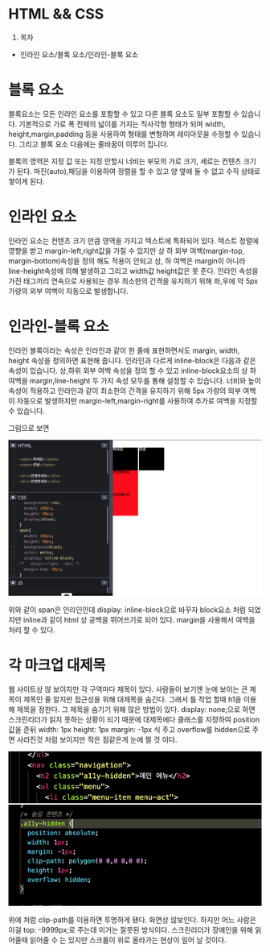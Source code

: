 # HTML && CSS

1. 목차
  - 인라인 요소/블록 요소/인라인-블록 요소


# 블록 요소

블록요소는 모든 인라인 요소를 포함할 수 있고 다른 블록 요소도 일부 포함할 수 있습니다.
기본적으로 가로 폭 전체의 넓이를 가지는 직사각형 형태가 되며 width, height,margin,padding 등을 사용하여 형태를 변형하여 레이아웃을 수정할 수 있습니다. 그리고 블록 요소 다음에는 줄바꿈이 이루어 집니다.

블록의 영역은 지정 값 또는 지정 안할시 너비는 부모의 가로 크기, 세로는 컨텐츠 크기가 된다.
마진(auto),패딩을 이용하여 정렬을 할 수 있고 양 옆에 둘 수 없고 수직 상태로 쌓이게 된다.

# 인라인 요소

인라인 요소는 컨텐츠 크기 만큼 영역을 가지고 텍스트에 특화되어 있다. 텍스트 정렬에 영향을 받고 margin-left,right값을 가질 수 있지만 상 하 외부 여백(margin-top, margin-bottom)속성을 정의 해도 적용이 안되고 상, 하 여백은 margin이 아니라 line-height속성에 의해 발생하고 그리고  width값 height값은 못 준다. 인라인 속성을 가진 태그끼리 연속으로 사용되는 경우 최소한의 간격을 유지하기 위해 좌,우에 약 5px 가량의 외부 여백이 자동으로 발생합니다.

# 인라인-블록 요소

인라인 블록이라는 속성은 인라인과 같이 한 줄에 표현하면서도 margin, width, height 속성을 정의하면 표현해 줍니다. 
인라인과 다르게 inline-block은 다음과 같은 속성이 있습니다. 
상,하위 외부 여백 속성을 정의 할 수 있고 inline-block요소의 상 하 여백을 margin,line-height 두 가지 속성 모두를 통해 설정할 수 있습니다.
너비와 높이 속성이 적용하고 인라인과 같이 최소한의 간격을 유지하기 위해 5px 가량의 외부 여백이 자동으로 발생하지만 margin-left,margin-right를 사용하여 추가로 여백을 지정할 수 있습니다.

그림으로 보면

![ex_screenshot](./img/inline-block.png)

위와 같이 span은 인라인인데 display: inline-block으로 바꾸자 block요소 처럼 되었지만 inline과 같이 html 상 공백을 뛰어쓰기로 되어 있다.
margin을 사용해서 여백을 처리 할 수 있다.

# 각 마크업 대제목

웹 사이트상 않 보이지만 각 구역마다 제목이 있다. 사람들이 보기엔 눈에 보이는 큰 제목이 제목인 줄 알지만 접근성을 위해 대제목을 숨긴다.
그래서 틀 작업 할때 h1을 이용해 제목을 정한다. 그 제목을 숨기기 위해 많은 방법이 있다. display: none;으로 하면 스크린리더가 읽지 못하는 상황이 되기 때문에 
대제목에다 클래스를 지정하여 position값을 준뒤 width: 1px height: 1px margin: -1px 식 주고 overflow를 hidden으로 주면 사라진것 처럼 보이지만
작은 점같은게 눈에 띌 것 이다. 

![ex_screenshot](./img/hiddenhtml.png)
![ex_screenshot](./img/hidden.png)

위에 처럼 clip-path를 이용하면 투명하게 됀다. 화면상 않보인다. 하지만 어느 사람은 이걸 top: -9999px;로 주는데 이거는 잘못된 방식이다. 
스크린리더가 장애인을 위해 읽어줄때 읽어줄 수 는 있지만  스크롤이 위로 올라가는 현상이 일어 날 것이다.
